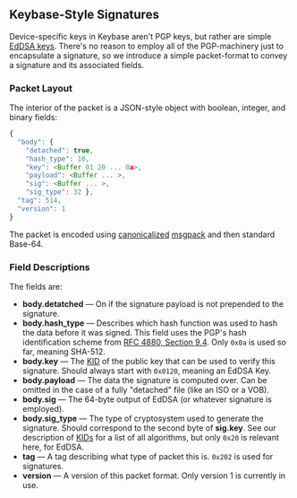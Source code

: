 
## Keybase-Style Signatures

Device-specific keys in Keybase aren't PGP keys, but rather are simple
[EdDSA keys](http://ed25519.cr.yp.to/ed25519-20110926.pdf). There's no reason
to employ all of the PGP-machinery just to encapsulate a signature, so we
introduce a simple packet-format to convey a signature and its associated
fields.

### Packet Layout

The interior of the packet is a JSON-style object with boolean,
integer, and binary fields:

```javascript
{
  "body": {
    "detached": true,
    "hash_type": 10,
    "key": <Buffer 01 20 ... 0a>,
    "payload": <Buffer ... >,
    "sig": <Buffer ... >,
    "sig_type": 32 },
  "tag": 514,
  "version": 1
}
```

The packet is encoded using [canonicalized](canonical_packings) [msgpack](http://msgpack.org/) and then standard Base-64.

### Field Descriptions

The fields are:

   * **body.detatched** — On if the signature payload is not prepended to the signature.
   * **body.hash_type** — Describes which hash function was used to hash the data before it was signed. This field uses the PGP's hash identification scheme from [RFC 4880, Section 9.4](https://tools.ietf.org/html/rfc4880#section-9.4). Only `0x0a` is used so far, meaning SHA-512.
   * **body.key** — The [KID](kid) of the public key that can be used to verify this signature. Should always start with `0x0120`, meaning an EdDSA Key.
   * **body.payload** — The data the signature is computed over. Can be omitted in the case of a fully "detached" file (like an ISO or a VOB).
   * **body.sig** — The 64-byte output of EdDSA (or whatever signature is employed).
   * **body.sig_type** — The type of cryptosystem used to generate the signature.  Should correspond to the second byte of **sig.key**.  See our description of [KIDs](kid) for a list of all algorithms, but only `0x20` is relevant here, for EdDSA.
   * **tag** — A tag describing what type of packet this is. `0x202` is used for signatures.
   * **version** — A version of this packet format.  Only version 1 is currently in use.

